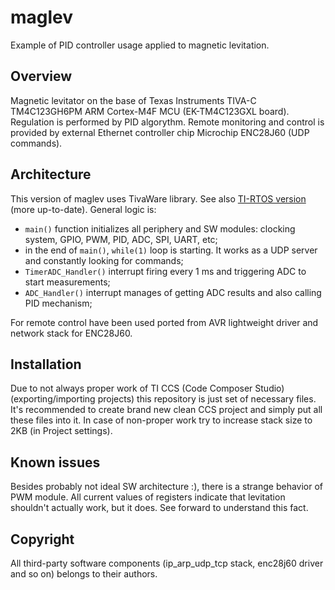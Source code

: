 # maglev
Example of PID controller usage applied to magnetic levitation.

## Overview
Magnetic levitator on the base of Texas Instruments TIVA-C TM4C123GH6PM ARM Cortex-M4F MCU (EK-TM4C123GXL board). Regulation is performed by PID algorythm. Remote monitoring and control is provided by external Ethernet controller chip Microchip ENC28J60 (UDP commands).

## Architecture
This version of maglev uses TivaWare library. See also [TI-RTOS version](https://github.com/ussserrr/maglev-ti-rtos) (more up-to-date). General logic is:
  - `main()` function initializes all periphery and SW modules: clocking system, GPIO, PWM, PID, ADC, SPI, UART, etc;
  - in the end of `main()`, `while(1)` loop is starting. It works as a UDP server and constantly looking for commands;
  - `TimerADC_Handler()` interrupt firing every 1 ms and triggering ADC to start measurements;
  - `ADC_Handler()` interrupt manages of getting ADC results and also calling PID mechanism;

For remote control have been used ported from AVR lightweight driver and network stack for ENC28J60.

## Installation
Due to not always proper work of TI CCS (Code Composer Studio) (exporting/importing projects) this repository is just set of necessary files. It's recommended to create brand new clean CCS project and simply put all these files into it. In case of non-proper work try to increase stack size to 2KB (in Project settings).

## Known issues
Besides probably not ideal SW architecture :), there is a strange behavior of PWM module. All current values of registers indicate that levitation shouldn't actually work, but it does. See forward to understand this fact.

## Copyright
All third-party software components (ip_arp_udp_tcp stack, enc28j60 driver and so on) belongs to their authors.

